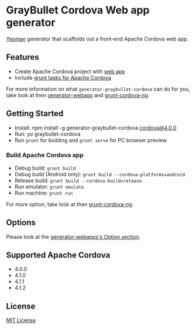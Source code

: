 # GrayBullet Cordova Web app generator
[Yeoman](http://yeoman.io) generator that scaffolds out a front-end Apache Cordova web app.


## Features
* Create Apache Cordova project with [web app](https://github.com/yeoman/generator-webapp)
* Include [grunt tasks for Apache Cordova](https://github.com/GrayBullet/grunt-cordova-ng)

For more information on what `generator-graybullet-cordova` can do for you, take look at then [generator-webapp](https://github.com/yeoman/generator-webapp) and [grunt-cordova-ng](https://github.com/GrayBullet/grunt-cordova-ng).


## Getting Started
* Install: npm install -g generator-graybullet-cordova cordova@4.0.0
* Run: yo graybullet-cordova
* Run `grunt` for building and `grunt serve` for PC browser preview.


### Build Apache Cordova app
* Debug build: `grunt build`
* Debug build (Android only): `grunt build --cordova-platforms=android`
* Release build: `grunt build --cordova-build=release`
* Run emulator: `grunt emulate`
* Run machine: `grunt run`

For more option, take look at then [grunt-cordova-ng](https://github.com/GrayBullet/grunt-cordova-ng).


## Options
Please look at the [generator-webapps's Option section](https://github.com/yeoman/generator-webapp#options).


## Supported Apache Cordova
- 4.0.0
- 4.1.0
- 4.1.1
- 4.1.2


## License

[MIT License](LICENSE)
